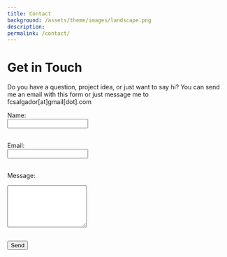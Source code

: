 ```yaml
---
title: Contact
background: /assets/theme/images/landscape.png
description: 
permalink: /contact/
---
```


# Get in Touch

Do you have a question, project idea, or just want to say hi? You can send me an email with this form or just message me to fcsalgador[at]gmail[dot].com

<form action="https://formsubmit.co/fcsalgador@gmail.com" method="POST">
  <label for="name">Name:</label><br>
  <input type="text" id="name" name="name" required><br><br>

  <label for="email">Email:</label><br>
  <input type="email" id="email" name="email" required><br><br>

  <label for="message">Message:</label><br>
  <textarea id="message" name="message" rows="6" required></textarea><br><br>

  <!-- Optional: To avoid spam -->
  <input type="hidden" name="_captcha" value="false">
  <input type="hidden" name="_next" value="https://yourdomain.com/thank-you">

  <button type="submit">Send</button>
</form>

